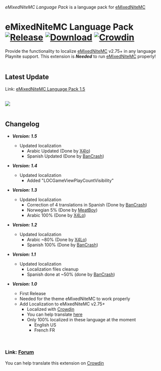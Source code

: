 _eMixedNiteMC Language Pack_ is a language pack for [eMixedNiteMC](https://github.com/MCC321-QC/eMixedNiteMC)
# eMixedNiteMC Language Pack [![Release](https://img.shields.io/github/v/release/MCC321-QC/eMixedNiteMC-Language-Pack?display_name=release&include_prereleases&label=Release&sort=date&style=flat)](https://github.com/MCC321-QC/eMixedNiteMC-Language-Pack/releases/tag/v1.5) [![Download](https://img.shields.io/github/downloads/MCC321-QC/eMixedNiteMC-Language-Pack/total?label=Downloads&style=flat)](https://github.com/MCC321-QC/eMixedNiteMC-Language-Pack/releases/download/v1.5/eMixedNiteMCLanguagePack_1_5.pext) [![Crowdin](https://badges.crowdin.net/emixednitemc/localized.svg)](https://crowdin.com/project/emixednitemc)
Provide the functionality to localize [eMixedNiteMC](https://github.com/MCC321-QC/eMixedNiteMC) v2.75+ in any language Playnite support. This extension is ***Needed*** to run [eMixedNiteMC](https://github.com/MCC321-QC/eMixedNiteMC) properly!<br>
<br>


## Latest Update

Link: [eMixedNiteMC Language Pack 1.5](https://github.com/MCC321-QC/eMixedNiteMC-Language-Pack/releases/download/v1.5/eMixedNiteMCLanguagePack_1_5.pext)<br>
<br>

<img src="https://i.imgur.com/XBMqltv.png"><br>
<br>

## Changelog

* **_Version: 1.5_**
  * Updated localization
    * Arabic Updated (Done by [X4lo](https://crowdin.com/profile/x4lo))
    * Spanish Updated (Done by [BanCrash](https://crowdin.com/profile/bancrash))

* **_Version: 1.4_**
  * Updated localization
    * Added "LOCGameViewPlayCountVisibility"

* **_Version: 1.3_**
  * Updated localization
    * Correction of 4 translations in Spanish (Done by [BanCrash](https://crowdin.com/profile/bancrash))
    * Norwegian 5% (Done by [MeatBoy](https://crowdin.com/profile/meatboy))
    * Arabic 100% (Done by [X4Lo](https://crowdin.com/profile/x4lo))

* **_Version: 1.2_**
  * Updated localization
    * Arabic ~80% (Done by [X4Lo](https://crowdin.com/profile/x4lo))
    * Spanish 100% (Done by [BanCrash](https://crowdin.com/profile/bancrash))

* **_Version: 1.1_**
  * Updated localization
    * Localization files cleanup
    * Spanish done at ~50% (done by [BanCrash](https://crowdin.com/profile/bancrash))

* **_Version: 1.0_**
  * First Release
  * Needed for the theme eMixedNiteMC to work properly
  * Add Localization to eMixedNiteMC v2.75+
    * Localized with [Crowdin](https://crowdin.com/)
    * You can help translate [here](https://crowdin.com/project/emixednitemc)
    * Only 100% localized in these language at the moment
      * English US
      * French FR
<br>

### Link: [Forum](https://playnite.link/forum/thread-1206.html)
You can help translate this extension on [Crowdin](https://crowdin.com/project/emixednitemc)
